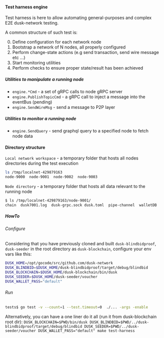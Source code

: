 
#### Test harness engine
 
Test harness is here to allow automating general-purposes and complex E2E dusk-network testing. 

A common structure of such test is:

0. Define configuration for each network node
1. Bootstrap a network of N nodes, all properly configured
2. Perform change-state actions (e.g send transaction, send wire message etc ...)
3. Start monitoring utilities
4. Perform checks to ensure proper state/result has been achieved


##### Utilities to manipulate a running node

- `engine.*Cmd` - a set of gRPC calls to node gRPC server
- `engine.PublishTopicCmd` - a gRPC call to inject a message into the eventBus (pending)
- `engine.SendWireMsg` - send a message to P2P layer

##### Utilities to monitor a running node 
- `engine.SendQuery` - send graphql query to a specified node to fetch node data
 

#### Directory structure

`Local network workspace` - a temporary folder that hosts all nodes directories during the test execution
```bash
ls /tmp/localnet-429879163                                                                                 
node-9000  node-9001  node-9002  node-9003
```

`Node directory` - a temporary folder that hosts all data relevant to the running node
```bash
$ ls /tmp/localnet-429879163/node-9001/
chain  dusk7001.log  dusk-grpc.sock dusk.toml  pipe-channel  walletDB
``` 



##### HowTo

###### Configure

Considering that you have previously cloned and built `dusk-blindbidproof`, `dusk-seeder` in the root directory as `dusk-blockchain`,
configure your env vars like this:

```bash
DUSK_HOME=/opt/gocode/src/github.com/dusk-network
DUSK_BLINDBID=$DUSK_HOME/dusk-blindbidproof/target/debug/blindbid
DUSK_BLOCKCHAIN=$DUSK_HOME/dusk-blockchain/bin/dusk
DUSK_SEEDER=$DUSK_HOME/dusk-seeder/voucher
DUSK_WALLET_PASS="default"
```

###### Run
```bash
tests$ go test -v --count=1 --test.timeout=0  ./... -args -enable
```

 
Alternatively, you can have a one liner do it all (run it from dusk-blockchain root dir):
`DUSK_BLOCKCHAIN=$PWD/bin/dusk DUSK_BLINDBID=$PWD/../dusk-blindbidproof/target/debug/blindbid DUSK_SEEDER=$PWD/../dusk-seeder/voucher DUSK_WALLET_PASS="default" make test-harness`